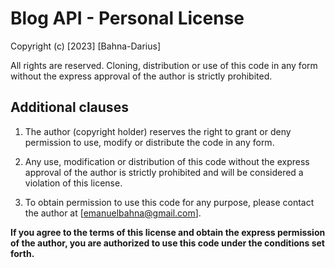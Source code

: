 # Blog API - Personal License

Copyright (c) [2023] [Bahna-Darius]

All rights are reserved. Cloning, distribution or use of this code in any form without the express approval of the author is strictly prohibited.

## Additional clauses

1. The author (copyright holder) reserves the right to grant or deny permission to use, modify or distribute the code in any form.

2. Any use, modification or distribution of this code without the express approval of the author is strictly prohibited and will be considered a violation of this license.

3. To obtain permission to use this code for any purpose, please contact the author at [emanuelbahna@gmail.com].

**If you agree to the terms of this license and obtain the express permission of the author, you are authorized to use this code under the conditions set forth.**
